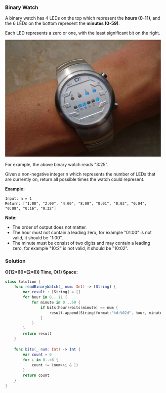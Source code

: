
### Binary Watch

A binary watch has 4 LEDs on the top which represent the __hours (0-11)__, and the 6 LEDs on the bottom represent the __minutes (0-59)__.

Each LED represents a zero or one, with the least significant bit on the right.

![Example](images/question_401.jpg)

For example, the above binary watch reads "3:25".

Given a non-negative integer n which represents the number of LEDs that are currently on, return all possible times the watch could represent.

__Example:__
```
Input: n = 1
Return: ["1:00", "2:00", "4:00", "8:00", "0:01", "0:02", "0:04", "0:08", "0:16", "0:32"]
```

__Note:__
* The order of output does not matter.
* The hour must not contain a leading zero, for example "01:00" is not valid, it should be "1:00".
* The minute must be consist of two digits and may contain a leading zero, for example "10:2" is not valid, it should be "10:02".

### Solution
__O(12\*60\*(2\*6)) Time, O(1) Space:__
```Swift
class Solution {
    func readBinaryWatch(_ num: Int) -> [String] {
        var result : [String] = []
        for hour in 0...11 {
            for minute in 0...59 {
                if bits(hour)+bits(minute) == num {
                    result.append(String(format:"%d:%02d", hour, minute))
                }
            }
        }
        return result
    }
    
    func bits(_ num: Int) -> Int {
        var count = 0
        for i in 0..<6 {
            count += (num>>i & 1)
        }
        return count
    }
}
```